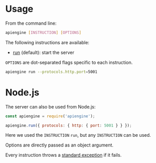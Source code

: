 # Usage

From the command line:

```bash
apiengine [INSTRUCTION] [OPTIONS]
```

The following instructions are available:
  - [run](server/usage/run.md) (default): start the server

`OPTIONS` are dot-separated flags specific to each instruction.

```bash
apiengine run --protocols.http.port=5001
```

# Node.js

The server can also be used from Node.js:

<!-- eslint-disable strict, no-undef -->
```javascript
const apiengine = require('apiengine');

apiengine.run({ protocols: { http: { port: 5001 } } });
```

Here we used the `INSTRUCTION` `run`, but any `INSTRUCTION` can be used.

Options are directly passed as an object argument.

Every instruction throws a [standard exception](server/usage/error.md#exceptions) if
it fails.
